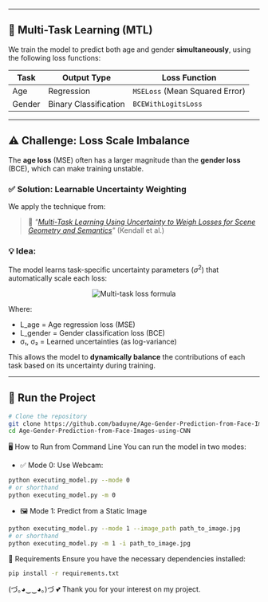 
---

## 🔧 Multi-Task Learning (MTL)

We train the model to predict both age and gender **simultaneously**, using the following loss functions:

| Task     | Output Type         | Loss Function           |
|----------|---------------------|--------------------------|
| Age      | Regression           | `MSELoss` (Mean Squared Error) |
| Gender   | Binary Classification| `BCEWithLogitsLoss`     |

---

## ⚠️ Challenge: Loss Scale Imbalance

The **age loss** (MSE) often has a larger magnitude than the **gender loss** (BCE), which can make training unstable.

### ✅ Solution: Learnable Uncertainty Weighting

We apply the technique from:
> 📄 *"[Multi-Task Learning Using Uncertainty to Weigh Losses for Scene Geometry and Semantics](https://arxiv.org/abs/1705.07115)"* (Kendall et al.)

### 💡 Idea:
The model learns task-specific uncertainty parameters ($\sigma^2$) that automatically scale each loss:

<div align="center">
  <img src="https://latex.codecogs.com/svg.image?\mathcal{L}_{\text{total}}=\frac{1}{2\sigma_1^2}\mathcal{L}_{\text{age}}&plus;\log\sigma_1&plus;\frac{1}{2\sigma_2^2}\mathcal{L}_{\text{gender}}&plus;\log\sigma_2" title="Multi-task loss formula"/>
</div>

Where:
- L_age = Age regression loss (MSE)
- L_gender = Gender classification loss (BCE)
- σ₁, σ₂ = Learned uncertainties (as log-variance)

This allows the model to **dynamically balance** the contributions of each task based on its uncertainty during training.

---

## 🚀 Run the Project

```bash
# Clone the repository
git clone https://github.com/baduyne/Age-Gender-Prediction-from-Face-Images-using-CNN.git
cd Age-Gender-Prediction-from-Face-Images-using-CNN
```
🖥️ How to Run from Command Line
You can run the model in two modes:
- ✅ Mode 0: Use Webcam:
```bash
python executing_model.py --mode 0
# or shorthand
python executing_model.py -m 0
```
- 🖼️ Mode 1: Predict from a Static Image
```bash
python executing_model.py --mode 1 --image_path path_to_image.jpg
# or shorthand
python executing_model.py -m 1 -i path_to_image.jpg
```
🔧 Requirements
Ensure you have the necessary dependencies installed:

```bash
pip install -r requirements.txt
```
(づ｡◕‿‿◕｡)づ 💕 Thank you for your interest on my project.
